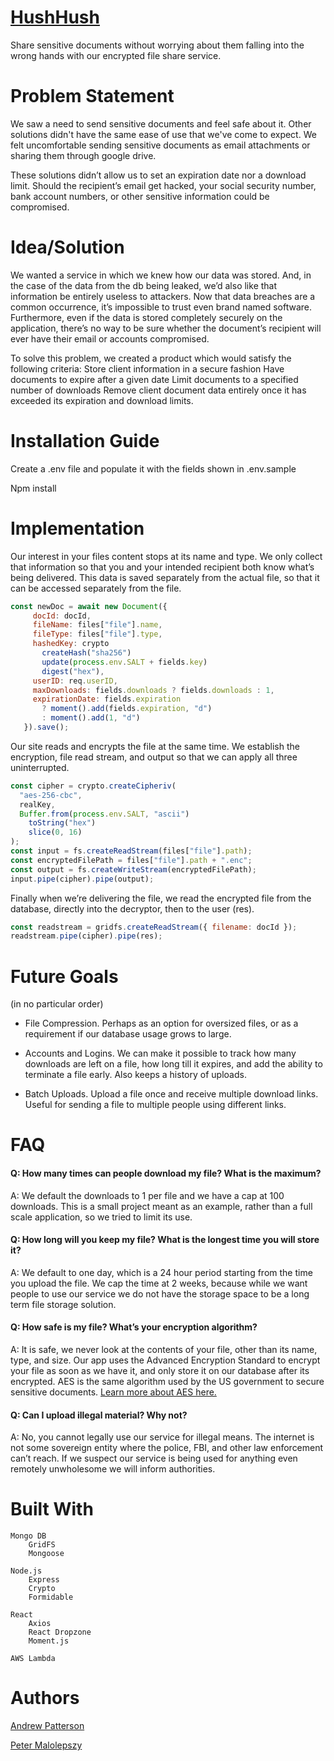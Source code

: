 # [HushHush](https://hush-hush.herokuapp.com)

Share sensitive documents without worrying about them falling into the wrong hands with our encrypted file share service.

# Problem Statement

We saw a need to send sensitive documents and feel safe about it. Other solutions didn't have the same ease of use that we've come to expect. We felt uncomfortable sending sensitive documents as email attachments or sharing them through google drive.

These solutions didn’t allow us to set an expiration date nor a download limit. Should the recipient’s email get hacked, your social security number, bank account numbers, or other sensitive information could be compromised.

# Idea/Solution

We wanted a service in which we knew how our data was stored. And, in the case of the data from the db being leaked, we’d also like that information be entirely useless to attackers. Now that data breaches are a common occurrence, it’s impossible to trust even brand named software. Furthermore, even if the data is stored completely securely on the application, there’s no way to be sure whether the document’s recipient will ever have their email or accounts compromised.

To solve this problem, we created a product which would satisfy the following criteria:
Store client information in a secure fashion
Have documents to expire after a given date
Limit documents to a specified number of downloads
Remove client document data entirely once it has exceeded its expiration and download limits.

# Installation Guide

Create a .env file and populate it with the fields shown in .env.sample

Npm install

# Implementation

Our interest in your files content stops at its name and type. We only collect that information so that you and your intended recipient both know what’s being delivered. This data is saved separately from the actual file, so that it can be accessed separately from the file.

```javascript
const newDoc = await new Document({
     docId: docId,
     fileName: files["file"].name,
     fileType: files["file"].type,
     hashedKey: crypto
       createHash("sha256")
       update(process.env.SALT + fields.key)
       digest("hex"),
     userID: req.userID,
     maxDownloads: fields.downloads ? fields.downloads : 1,
     expirationDate: fields.expiration
       ? moment().add(fields.expiration, "d")
       : moment().add(1, "d")
   }).save();
```

Our site reads and encrypts the file at the same time. We establish the encryption, file read stream, and output so that we can apply all three uninterrupted.

```javascript
const cipher = crypto.createCipheriv(
  "aes-256-cbc",
  realKey,
  Buffer.from(process.env.SALT, "ascii")
    toString("hex")
    slice(0, 16)
);
const input = fs.createReadStream(files["file"].path);
const encryptedFilePath = files["file"].path + ".enc";
const output = fs.createWriteStream(encryptedFilePath);
input.pipe(cipher).pipe(output);
```

Finally when we’re delivering the file, we read the encrypted file from the database, directly into the decryptor, then to the user (res).

```javascript
const readstream = gridfs.createReadStream({ filename: docId });
readstream.pipe(cipher).pipe(res);
```

# Future Goals

(in no particular order)

- File Compression. Perhaps as an option for oversized files, or as a requirement if our database usage grows to large.

- Accounts and Logins. We can make it possible to track how many downloads are left on a file, how long till it expires, and add the ability to terminate a file early. Also keeps a history of uploads.

- Batch Uploads. Upload a file once and receive multiple download links. Useful for sending a file to multiple people using different links.

# FAQ

#### Q: How many times can people download my file? What is the maximum?

A: We default the downloads to 1 per file and we have a cap at 100 downloads. This is a small project meant as an example, rather than a full scale application, so we tried to limit its use.

#### Q: How long will you keep my file? What is the longest time you will store it?

A: We default to one day, which is a 24 hour period starting from the time you upload the file. We cap the time at 2 weeks, because while we want people to use our service we do not have the storage space to be a long term file storage solution.

#### Q: How safe is my file? What’s your encryption algorithm?

A: It is safe, we never look at the contents of your file, other than its name, type, and size. Our app uses the Advanced Encryption Standard to encrypt your file as soon as we have it, and only store it on our database after its encrypted. AES is the same algorithm used by the US government to secure sensitive documents. [Learn more about AES here.](https://aesencryption.net/)

#### Q: Can I upload illegal material? Why not?

A: No, you cannot legally use our service for illegal means. The internet is not some sovereign entity where the police, FBI, and other law enforcement can’t reach. If we suspect our service is being used for anything even remotely unwholesome we will inform authorities.

# Built With

```
Mongo DB
    GridFS
    Mongoose

Node.js
    Express
    Crypto
    Formidable

React
    Axios
    React Dropzone
    Moment.js

AWS Lambda
```

# Authors

[Andrew Patterson](https://github.com/andrewpat24)

[Peter Malolepszy](https://github.com/pmalolep)
